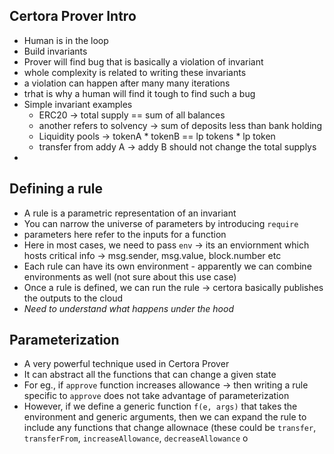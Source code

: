 ## Certora Prover Intro


- Human is in the loop
- Build invariants 
- Prover will find bug that is basically a violation of invariant
- whole complexity is related to writing these invariants
- a violation can happen after many many iterations
- trhat is why a human will find it tough to find such a bug
- Simple invariant examples
	- ERC20 -> total supply == sum of all balances
	- another refers to solvency -> sum of deposits less than bank holding
	- Liquidity pools -> tokenA * tokenB == lp tokens * lp token
	- transfer from addy A -> addy B should not change the total supplys
- 

## Defining a rule
- A rule is a parametric representation of an invariant
- You can narrow the universe of parameters by introducing `require`
- parameters here refer to the inputs for a function
- Here in most cases, we need to pass `env` -> its an enviornment which hosts critical info -> msg.sender, msg.value, block.number etc
- Each rule can have its own environment - apparently we can combine environments as well (not sure about this use case)
- Once a rule is defined, we can run the rule -> certora basically publishes the outputs to the cloud
- _Need to understand what happens under the hood_


## Parameterization 

- A very powerful technique used in Certora Prover
- It can abstract all the functions that can change a given state
- For eg., if `approve` function increases allowance -> then writing a rule specific to `approve` does not take advantage of parameterization
- However, if we define a generic function `f(e, args)` that takes the environment and generic arguments, then we can expand the rule to include any functions that change allownace (these could be `transfer`, `transferFrom`, `increaseAllowance`, `decreaseAllowance`
o  


